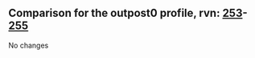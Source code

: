 ## Comparison for the outpost0 profile, rvn: [253](https://github.com/PRO100KatYT/FortniteProfileRevisions/tree/main/profiles/outpost0/253%20outpost0.json)-[255](https://github.com/PRO100KatYT/FortniteProfileRevisions/tree/main/profiles/outpost0/255%20outpost0.json)

No changes
